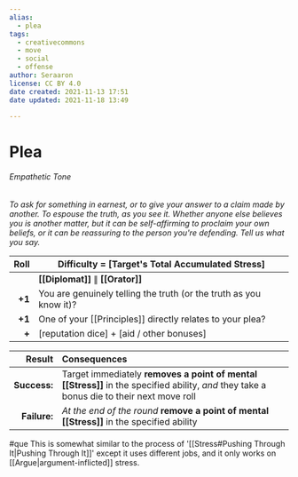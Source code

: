 ```yaml
---
alias:
  - plea
tags:
  - creativecommons
  - move
  - social
  - offense
author: Seraaron
license: CC BY 4.0
date created: 2021-11-13 17:51
date updated: 2021-11-18 13:49

---
```


# Plea

###### Empathetic Tone

_To ask for something in earnest, or to give your answer to a claim made by another. To espouse the truth, as you see it. Whether anyone else believes you is another matter, but it can be self-affirming to proclaim your own beliefs, or it can be reassuring to the person you're defending. Tell us what you say._

|   Roll | Difficulty = [Target's Total Accumulated Stress]                   |
| -----: | ------------------------------------------------------------------ |
|        | **[[Diplomat]]** ∥ **[[Orator]]**                                  |
| **+1** | You are genuinely telling the truth (or the truth as you know it)? |
| **+1** | One of your [[Principles]] directly relates to your plea?          |
|  **+** | [reputation dice] + [aid / other bonuses]                          |

|       Result | Consequences                                                                                                                              |
| -----------: | :---------------------------------------------------------------------------------------------------------------------------------------- |
| **Success:** | Target immediately **removes a point of mental [[Stress]]** in the specified ability, _and_ they take a bonus die to their next move roll |
| **Failure:** | _At the end of the round_ **remove a point of mental [[Stress]]** in the specified ability                                                |

#que This is somewhat similar to the process of '[[Stress#Pushing Through It|Pushing Through It]]' except it uses different jobs, and it only works on [[Argue|argument-inflicted]] stress.
